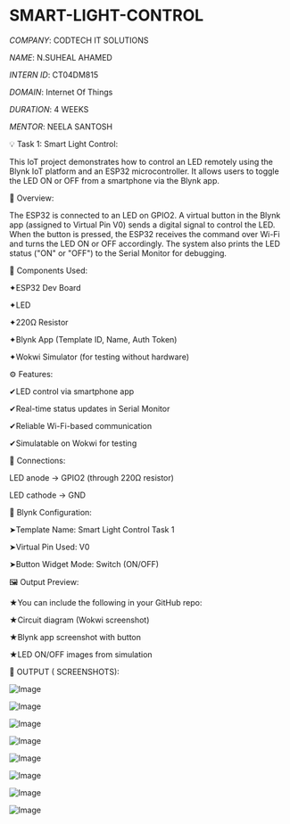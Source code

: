 # SMART-LIGHT-CONTROL

*COMPANY*: CODTECH IT SOLUTIONS

*NAME*: N.SUHEAL AHAMED

*INTERN ID*: CT04DM815

*DOMAIN*: Internet Of Things

*DURATION*: 4 WEEKS

*MENTOR*: NEELA SANTOSH

💡 Task 1: Smart Light Control:

This IoT project demonstrates how to control an LED remotely using the Blynk IoT platform and an ESP32 microcontroller. It allows users to toggle the LED ON or OFF from a smartphone via the Blynk app.

📲 Overview:

The ESP32 is connected to an LED on GPIO2. A virtual button in the Blynk app (assigned to Virtual Pin V0) sends a digital signal to control the LED. When the button is pressed, the ESP32 receives the command over Wi-Fi and turns the LED ON or OFF accordingly. The system also prints the LED status ("ON" or "OFF") to the Serial Monitor for debugging.

🧰 Components Used:

 ✦ESP32 Dev Board

✦LED

✦220Ω Resistor

✦Blynk App (Template ID, Name, Auth Token)

✦Wokwi Simulator (for testing without hardware)

⚙️ Features:

✔LED control via smartphone app

✔Real-time status updates in Serial Monitor

✔Reliable Wi-Fi-based communication

✔Simulatable on Wokwi for testing

🔌 Connections:

LED anode → GPIO2 (through 220Ω resistor)

LED cathode → GND

📱 Blynk Configuration:

➤Template Name: Smart Light Control Task 1

➤Virtual Pin Used: V0

➤Button Widget Mode: Switch (ON/OFF)

🖼️ Output Preview:

★You can include the following in your GitHub repo:

★Circuit diagram (Wokwi screenshot)

★Blynk app screenshot with button

★LED ON/OFF images from simulation

📸 OUTPUT ( SCREENSHOTS):

![Image](https://github.com/user-attachments/assets/dc783618-60dc-431c-b5f0-d5806d36d38f)

![Image](https://github.com/user-attachments/assets/07964ee2-2fe1-47e0-a44b-5cb2d0002ba9)

![Image](https://github.com/user-attachments/assets/e1032b6c-bab0-43de-bb3a-7a82c3ac143d)

![Image](https://github.com/user-attachments/assets/fde2a51d-9494-44db-83f3-260ba1dee1f5)

![Image](https://github.com/user-attachments/assets/816ad843-b851-4446-8a44-34992ee68b14)

![Image](https://github.com/user-attachments/assets/c70b824d-0ece-4577-a9ad-e899eee589cb)

![Image](https://github.com/user-attachments/assets/aa1aa4f2-4222-4807-b299-28d075da794e)

![Image](https://github.com/user-attachments/assets/12ce6376-668a-436b-9039-adcc2e3a5ced)



